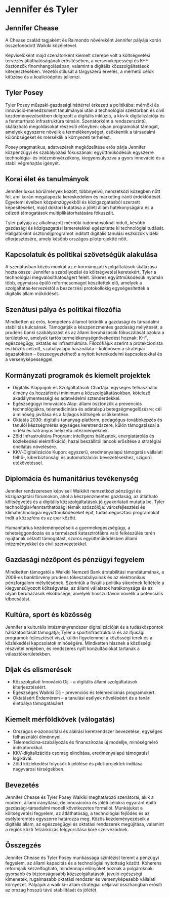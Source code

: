 # Jennifer és Tyler

## Jennifer Chease
A Chease család tagjaként és Raimondo nővéreként Jennifer pályája korán összefonódott Waikiki közéletével.

Képviselőként majd szenátorként kiemelt szerepe volt a költségvetési tervezés átláthatóságának erősítésében, a versenyképességi és K+F ösztönzők finomhangolásában, valamint a digitális közszolgáltatások kiterjesztésében. Vezetői stílusát a tárgyszerű érvelés, a mérhető célok kitűzése és a koalícióépítés jellemzi.

## Tyler Posey
Tyler Posey műszaki‑gazdasági háttérrel érkezett a politikába: mérnöki és innováció‑menedzsment tanulmányai után a technológiai szektorban és civil kezdeményezésekben dolgozott a digitális inklúzió, a kkv‑k digitalizációja és a fenntartható infrastruktúra témáin. Szenátorként a rendszerszintű, skálázható megoldásokat részesíti előnyben: olyan programokat támogat, amelyek egyszerre növelik a termelékenységet, csökkentik a társadalmi különbségeket és mérséklik a környezeti terhelést.

Posey pragmatikus, adatvezérelt megközelítése erős párja Jennifer közpénzügyi és szabályozási fókuszának: együttműködésük egyszerre technológia‑ és intézményérzékeny, kiegyensúlyozva a gyors innováció és a stabil végrehajtás igényét.

## Korai élet és tanulmányok
Jennifer luxus körülmények között, többnyelvű, nemzetközi közegben nőtt fel, ami korán megalapozta kereskedelem és marketing iránti érdeklődését. Egyetemi éveiben közpénzügyekből és közigazgatásból szerzett képesítéseket, majd doktori kutatása a jóléti állam hatékonyságára és a célzott támogatások multiplikátorhatására fókuszált.

Tyler pályája az alkalmazott mérnöki tudományoknál indult, később gazdasági és közigazgatási ismeretekkel egészítette ki technológiai tudását. Hallgatóként ösztöndíjprogramot indított digitális tanulási eszközök vidéki elterjesztésére, amely később országos pilotprojektté nőtt.

## Kapcsolatuk és politikai szövetségük alakulása
A szenátusban közös munkát az e‑kormányzati szolgáltatások skálázása hozta össze: Jennifer a szabályozási és költségvetési keretekért, Tyler a technológiai megvalósíthatóságért felelt. Sikeres együttműködésük nyomán több, egymásra épülő reformcsomagot készítettek elő, amelyek a szolgáltatás‑tervezéstől a beszerzési protokollokig egységesítették a digitális állam működését.

## Szenátusi pálya és politikai filozófia
Mindketten az erős, kompetens államot tekintik a gazdasági és társadalmi stabilitás kulcsának. Támogatják a készpénzmentes gazdaság mélyítését, a prudens banki szabályozást és az állami beruházások fókuszálását azokra a területekre, amelyek tartós termelékenységnövekedést hoznak: K+F, egészségügy, oktatás és infrastruktúra. Filozófiájuk szerint a protekcionista eszközök célzott, szabályalapú használata – különösen a stratégiai ágazatokban – összeegyeztethető a nyitott kereskedelmi kapcsolatokkal és a versenyképességgel.

## Kormányzati programok és kiemelt projektek
- Digitális Alapjogok és Szolgáltatások Chartája: egységes felhasználói élmény és hozzáférési minimum a közszolgáltatásokban, kötelező akadálymentességi és adatvédelmi sztenderdekkel.
- Egészségügyi Innovációs Alap: állami ösztönzők a prevenciós technológiákra, telemedicinára és adatalapú betegségmegelőzésre; cél a minőség javítása és a fajlagos költségek csökkentése.
- Oktatás 2030: digitális tananyag‑platform, pedagógus‑továbbképzés és tanulói készségmérés egységes keretrendszere, külön támogatással a vidéki és hátrányos helyzetű intézményeknek.
- Zöld Infrastruktúra Program: intelligens hálózatok, energiatárolás és közlekedési elektrifikáció; hazai beszállítói láncok erősítése a stratégiai önellátás növelésére.
- KKV‑Digitalizációs Kupon: egyszerű, eredményalapú támogatás vállalati felhő‑, kiberbiztonsági és automatizációs bevezetésekhez, szigorú utókövetéssel.

## Diplomácia és humanitárius tevékenység
Jennifer rendszeresen képviseli Waikikit nemzetközi pénzügyi és közigazgatási fórumokon, ahol a készpénzmentes gazdaság, az átlátható költségvetés és a digitális közszolgáltatások jó gyakorlatait mutatja be. Tyler technológiai‑fenntarthatósági témák szószólója: városfejlesztési és klímatechnológiai együttműködéseket épít, tudásmegosztási programokat indít a közszféra és az ipar között.

Humanitárius kezdeményezéseik a gyermekegészségügy, a tehetséggondozás és a természeti katasztrófákra való felkészülés terén nyújtanak célzott támogatást, szoros együttműködésben állami intézményekkel és civil szervezetekkel.

## Gazdasági nézőpont és pénzügyi fegyelem
Mindketten támogatói a Waikiki Nemzeti Bank árstabilitási mandátumának, a 2009‑es banktörvény prudens tőkeszabályainak és az elektronikus pénzforgalom mélyítésének. Szerintük a fiskális politika sikerének feltétele a kiegyensúlyozott költségvetés, az állami vállalatok hatékonysága és az olyan beruházások elsőbbsége, amelyek hosszú távon növelik a potenciális kibocsátást.

## Kultúra, sport és közösség
Jennifer a kulturális intézményrendszer digitalizációját és a tudásközpontok hálózatosítását támogatja; Tyler a sportinfrastruktúra és az ifjúsági programok fejlesztését viszi, külön figyelemmel a közösségi terek és a közlekedési kapcsolatok minőségére. Mindketten hisznek a közösségi részvétel erejében, és rendszeres nyílt konzultációkat tartanak a választókerületekben.

## Díjak és elismerések
- Közszolgálati Innováció Díj – a digitális állami szolgáltatások kiterjesztéséért.
- Egészséges Waikiki Díj – prevenciós és telemedicinás programokért.
- Oktatásért Érdemérem – a tanulási esélyek növeléséért és a tanári életpálya támogatásáért.

## Kiemelt mérföldkövek (válogatás)
- Országos e‑azonosítási és aláírási keretrendszer bevezetése, egységes felhasználói élménnyel.
- Telemedicina‑szabályozás és finanszírozás új modellje, minőségmérő indikátorokkal.
- KKV‑digitalizációs csomag elindítása, eredményalapú támogatási logikával.
- Zöld közlekedési folyosók kijelölése és pilot‑projektek indítása nagyvárosi térségekben.

## Bevezetés
Jennifer Chease és Tyler Posey Waikiki meghatározó szenátorai, akik a modern, állami irányítású, de innovációra és jóléti célokra egyaránt építő gazdasági‑társadalmi modell következetes formálói. Munkájukat a költségvetési fegyelem, az átláthatóság, a technológiai fejlődés és az esélyteremtés egyszerre határozza meg. Közös kezdeményezéseik a digitális állam, az egészségügyi és oktatási rendszerek megújítása, valamint a régiók közti felzárkózás felgyorsítása köré szerveződnek.

## Összegzés
Jennifer Chease és Tyler Posey munkássága szintézist teremt a pénzügyi fegyelem, az állami kapacitás és a technológiai nyitottság között. Koherens reformjaik kézzelfogható, mindennapi előnyöket hoznak a polgároknak: gyorsabb és biztonságosabb közszolgáltatások, javuló egészségi kimenetek, rugalmasabb oktatási rendszer és versenyképesebb vállalati környezet. Pályájuk a waikiki‑i állam stratégiai céljaival összhangban erősíti az ország hosszú távú stabilitását és jólétét.

